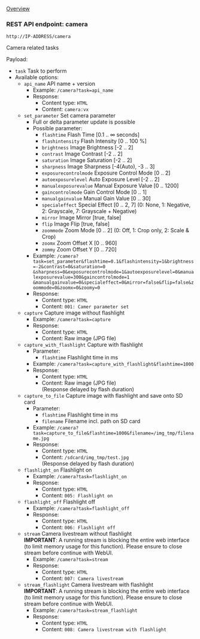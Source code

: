 [Overview](_OVERVIEW.md) 

### REST API endpoint: camera

`http://IP-ADDRESS/camera`


Camera related tasks

Payload:
  - `task` Task to perform
  - Available options:
    - `api_name` API name + version
      - Example: `/camera?task=api_name`
      - Response:
        - Content type: `HTML`
        - Content: `camera:vx`
    - `set_parameter` Set camera parameter
      - Full or delta parameter update is possible
      - Possible parameter:
        - `flashtime` Flash Time [0.1 .. &infin; seconds]
        - `flashintensity` Flash Intensity [0 .. 100 %]
        - `brightness` Image Brightness [-2 .. 2]
        - `contrast` Image Contrast [-2 .. 2]
        - `saturation` Image Saturation [-2 .. 2]
        - `sharpness` Image Sharpness [-4(Auto), -3 .. 3]
        - `exposurecontrolmode` Exposure Control Mode [0 .. 2]
        - `autoexposurelevel` Auto Exposure Level [-2 .. 2]
        - `manualexposurevalue` Manual Exposure Value [0 .. 1200]
        - `gaincontrolmode` Gain Control Mode [0 .. 1]
        - `manualgainvalue` Manual Gain Value [0 .. 30]
        - `specialeffect` Special Effect [0 .. 2, 7] (0: None, 1: Negative, 2: Grayscale, 7: Grayscale + Negative)
        - `mirror` Image Mirror [true, false]
        - `flip` Image Flip [true, false]
        - `zoommode` Zoom Mode [0 .. 2] (0: Off, 1: Crop only, 2: Scale & Crop)
        - `zoomx` Zoom Offset X [0 .. 960]
        - `zommy` Zoom Offset Y [0 .. 720]
      - Example: `/camera?task=set_parameter&flashtime=0.1&flashintensity=1&brightness=-2&contrast=0&saturation=0 &sharpness=0&exposurecontrolmode=1&autoexposurelevel=0&manualexposurevalue=300&gaincontrolmode=1 &manualgainvalue=0&specialeffect=0&mirror=false&flip=false&zoommode=0&zoomx=0&zoomy=0`
      - Response:
        - Content type: `HTML`
        - Content: `001: Camer parameter set`
    - `capture` Capture image without flashlight
      - Example: `/camera?task=capture`
      - Response:
        - Content type: `HTML`
        - Content: Raw image (JPG file)
    - `capture_with_flashlight` Capture with flashlight
      - Parameter:
        - `flashtime` Flashlight time in ms
      - Example: `/camera?task=capture_with_flashlight&flashtime=1000`
      - Response:
        - Content type: `HTML`
        - Content: Raw image (JPG file)<br>
          (Response delayed by flash duration)
    - `capture_to_file` Capture image with flashlight and save onto SD card
      - Parameter:
        - `flashtime` Flashlight time in ms
        - `filename` Filename incl. path on SD card
      - Example: `/camera?task=capture_to_file&flashtime=1000&filename=/img_tmp/filename.jpg`
      - Response:
        - Content type: `HTML`
        - Content: `/sdcard/img_tmp/test.jpg`<br>
          (Response delayed by flash duration)
    - `flashlight_on` Flashlight on
      - Example: `/camera?task=flashlight_on`
      - Response:
        - Content type: `HTML`
        - Content: `005: Flashlight on`
    - `flashlight_off` Flashlight off
      - Example: `/camera?task=flashlight_off`
      - Response:
        - Content type: `HTML`
        - Content: `006: Flashlight off`
    - `stream` Camera livestream without flashlight<br>
      __IMPORTANT__: A running stream is blocking the entire web interface (to limit memory usage for 
                     this function). Please ensure to close stream before continue with WebUI.
      - Example: `/camera?task=stream`
      - Response:
        - Content type: `HTML`
        - Content: `007: Camera livestream`
    - `stream_flashlight` Camera livestream with flashlight<br>
      __IMPORTANT__: A running stream is blocking the entire web interface (to limit memory usage for 
                     this function). Please ensure to close stream before continue with WebUI.
      - Example: `/camera?task=stream_flashlight`
      - Response:
        - Content type: `HTML`
        - Content: `008: Camera livestream with flashlight`



